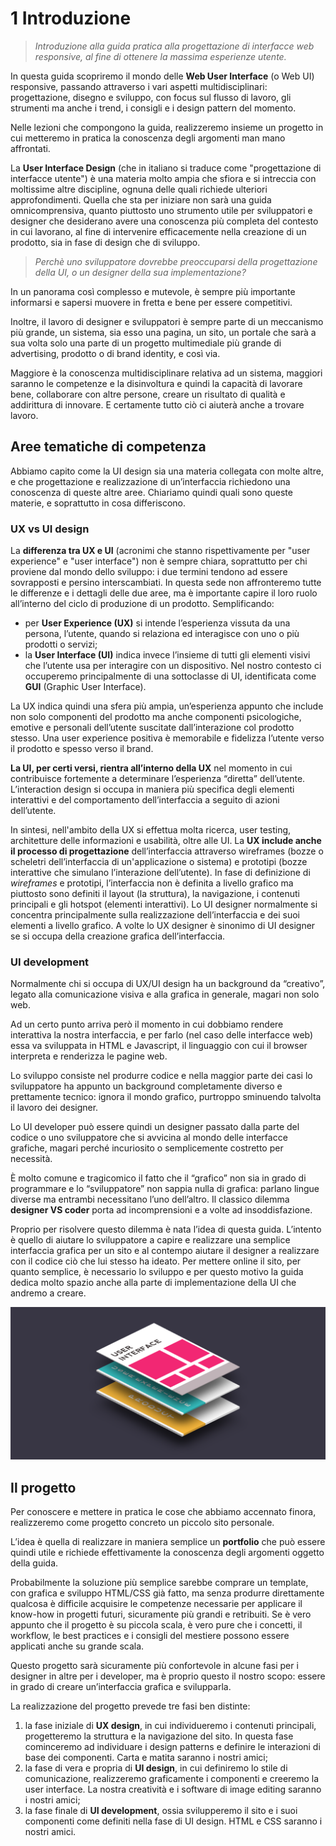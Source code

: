 # 1 Introduzione

> *Introduzione alla guida pratica alla progettazione di interfacce web responsive, al fine di ottenere la massima esperienze utente.*

In questa guida scopriremo il mondo delle **Web User Interface** (o Web UI) responsive, passando attraverso i vari aspetti multidisciplinari: progettazione, disegno e sviluppo, con focus sul flusso di lavoro, gli strumenti ma anche i trend, i consigli e i design pattern del momento.

Nelle lezioni che compongono la guida, realizzeremo insieme un progetto in cui metteremo in pratica la conoscenza degli argomenti man mano affrontati.

La **User Interface Design** (che in italiano si traduce come "progettazione di interfacce utente") è una materia molto ampia che sfiora e si intreccia con moltissime altre discipline, ognuna delle quali richiede ulteriori approfondimenti. Quella che sta per iniziare non sarà una guida omnicomprensiva, quanto piuttosto uno strumento utile per sviluppatori e designer che desiderano avere una conoscenza più completa del contesto in cui lavorano, al fine di intervenire efficacemente nella creazione di un prodotto, sia in fase di design che di sviluppo.

> *Perchè uno sviluppatore dovrebbe preoccuparsi della progettazione della UI, o un designer della sua implementazione?*

In un panorama così complesso e mutevole, è sempre più importante informarsi e sapersi muovere in fretta e bene per essere competitivi.

Inoltre, il lavoro di designer e sviluppatori è sempre parte di un meccanismo più grande, un sistema, sia esso una pagina, un sito, un portale che sarà a sua volta solo una parte di un progetto multimediale più grande di advertising, prodotto o di brand identity, e così via.

Maggiore è la conoscenza multidisciplinare relativa ad un sistema, maggiori saranno le competenze e la disinvoltura e quindi la capacità di lavorare bene, collaborare con altre persone, creare un risultato di qualità e addirittura di innovare. E certamente tutto ciò ci aiuterà anche a trovare lavoro.

## Aree tematiche di competenza

Abbiamo capito come la UI design sia una materia collegata con molte altre, e che progettazione e realizzazione di un’interfaccia richiedono una conoscenza di queste altre aree. Chiariamo quindi quali sono queste materie, e soprattutto in cosa differiscono.


### UX vs UI design


La **differenza tra UX e UI** (acronimi che stanno rispettivamente per "user experience" e "user interface") non è sempre chiara, soprattutto per chi proviene dal mondo dello sviluppo: i due termini tendono ad essere sovrapposti e persino interscambiati. In questa sede non affronteremo tutte le differenze e i dettagli delle due aree, ma è importante capire il loro ruolo all’interno del ciclo di produzione di un prodotto. Semplificando:

- per **User Experience (UX)** si intende l’esperienza vissuta da una persona, l’utente, quando si relaziona ed interagisce con uno o più prodotti o servizi;
- la **User Interface (UI)** indica invece l’insieme di tutti gli elementi visivi che l’utente usa per interagire con un dispositivo. Nel nostro contesto ci occuperemo principalmente di una sottoclasse di UI, identificata come **GUI** (Graphic User Interface).

La UX indica quindi una sfera più ampia, un’esperienza appunto che include non solo componenti del prodotto ma anche componenti psicologiche, emotive e personali dell’utente suscitate dall’interazione col prodotto stesso. Una user experience positiva è memorabile e fidelizza l’utente verso il prodotto e spesso verso il brand.

**La UI, per certi versi, rientra all’interno della UX** nel momento in cui contribuisce fortemente a determinare l’esperienza “diretta” dell’utente. L’interaction design si occupa in maniera più specifica degli elementi interattivi e del comportamento dell’interfaccia a seguito di azioni dell’utente.

In sintesi, nell'ambito della UX si effettua molta ricerca, user testing, architetture delle informazioni e usabilità, oltre alle UI. La **UX include anche il processo di progettazione** dell’interfaccia attraverso wireframes (bozze o scheletri dell’interfaccia di un'applicazione o sistema) e prototipi (bozze interattive che simulano l’interazione dell’utente). In fase di definizione di *wireframes* e prototipi, l’interfaccia non è definita a livello grafico ma piuttosto sono definiti il layout (la struttura), la navigazione, i contenuti principali e gli hotspot (elementi interattivi). Lo UI designer normalmente si concentra principalmente sulla realizzazione dell’interfaccia e dei suoi elementi a livello grafico. A volte lo UX designer è sinonimo di UI designer se si occupa della creazione grafica dell’interfaccia.


### UI development

Normalmente chi si occupa di UX/UI design ha un background da “creativo”, legato alla comunicazione visiva e alla grafica in generale, magari non solo web.

Ad un certo punto arriva però il momento in cui dobbiamo rendere interattiva la nostra interfaccia, e per farlo (nel caso delle interfacce web) essa va sviluppata in HTML e Javascript, il linguaggio con cui il browser interpreta e renderizza le pagine web.

Lo sviluppo consiste nel produrre codice e nella maggior parte dei casi lo sviluppatore ha appunto un background completamente diverso e prettamente tecnico: ignora il mondo grafico, purtroppo sminuendo talvolta il lavoro dei designer.

Lo UI developer può essere quindi un designer passato dalla parte del codice o uno sviluppatore che si avvicina al mondo delle interfacce grafiche, magari perché incuriosito o semplicemente costretto per necessità.

È molto comune e tragicomico il fatto che il “grafico” non sia in grado di programmare e lo “sviluppatore” non sappia nulla di grafica: parlano lingue diverse ma entrambi necessitano l’uno dell’altro. Il classico dilemma **designer VS coder** porta ad incomprensioni e a volte ad insoddisfazione.


Proprio per risolvere questo dilemma è nata l’idea di questa guida. L’intento è quello di aiutare lo sviluppatore a capire e realizzare una semplice interfaccia grafica per un sito e al contempo aiutare il designer a realizzare con il codice ciò che lui stesso ha ideato. Per mettere online il sito, per quanto semplice, è necessario lo sviluppo e per questo motivo la guida dedica molto spazio anche alla parte di implementazione della UI che andremo a creare.

![images](./images/01.jpg)

## Il progetto

Per conoscere e mettere in pratica le cose che abbiamo accennato finora, realizzeremo come progetto concreto un piccolo sito personale.

L’idea è quella di realizzare in maniera semplice un **portfolio** che può essere quindi utile e richiede effettivamente la conoscenza degli argomenti oggetto della guida.

Probabilmente la soluzione più semplice sarebbe comprare un template, con grafica e sviluppo HTML/CSS già fatto, ma senza produrre direttamente qualcosa è difficile acquisire le competenze necessarie per applicare il know-how in progetti futuri, sicuramente più grandi e retribuiti. Se è vero appunto che il progetto è su piccola scala, è vero pure che i concetti, il workflow, le best practices e i consigli del mestiere possono essere applicati anche su grande scala.

Questo progetto sarà sicuramente più confortevole in alcune fasi per i designer in altre per i developer, ma è proprio questo il nostro scopo: essere in grado di creare un’interfaccia grafica e svilupparla.

La realizzazione del progetto prevede tre fasi ben distinte:

1. la fase iniziale di **UX design**, in cui individueremo i contenuti principali, progetteremo la struttura e la navigazione del sito. In questa fase cominceremo ad individuare i design patterns e definire le interazioni di base dei componenti. Carta e matita saranno i nostri amici;
2. la fase di vera e propria di **UI design**, in cui definiremo lo stile di comunicazione, realizzeremo graficamente i componenti e creeremo la user interface. La nostra creatività e i software di image editing saranno i nostri amici;
3. la fase finale di **UI development**, ossia svilupperemo il sito e i suoi componenti come definiti nella fase di UI design. HTML e CSS saranno i nostri amici.